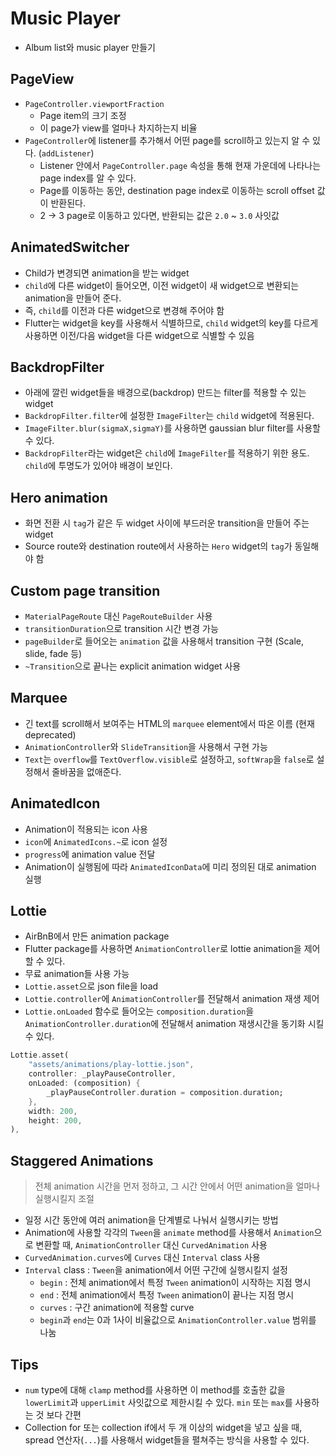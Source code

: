 # Music Player

- Album list와 music player 만들기

## PageView

- `PageController.viewportFraction`
  - Page item의 크기 조정
  - 이 page가 view를 얼마나 차지하는지 비율
- `PageController`에 listener를 추가해서 어떤 page를 scroll하고 있는지 알 수 있다. (`addListener`)
  - Listener 안에서 `PageController.page` 속성을 통해 현재 가운데에 나타나는 page index를 알 수 있다.
  - Page를 이동하는 동안, destination page index로 이동하는 scroll offset 값이 반환된다.
  - 2 -> 3 page로 이동하고 있다면, 반환되는 값은 `2.0` ~ `3.0` 사잇값

## AnimatedSwitcher

- Child가 변경되면 animation을 받는 widget
- `child`에 다른 widget이 들어오면, 이전 widget이 새 widget으로 변환되는 animation을 만들어 준다.
- 즉, `child`를 이전과 다른 widget으로 변경해 주어야 함
- Flutter는 widget을 key를 사용해서 식별하므로, `child` widget의 key를 다르게 사용하면 이전/다음 widget을 다른 widget으로 식별할 수 있음

## BackdropFilter

- 아래에 깔린 widget들을 배경으로(backdrop) 만드는 filter를 적용할 수 있는 widget
- `BackdropFilter.filter`에 설정한 `ImageFilter`는 `child` widget에 적용된다.
- `ImageFilter.blur(sigmaX,sigmaY)`를 사용하면 gaussian blur filter를 사용할 수 있다.
- `BackdropFilter`라는 widget은 `child`에 `ImageFilter`를 적용하기 위한 용도. `child`에 투명도가 있어야 배경이 보인다.

## Hero animation

- 화면 전환 시 `tag`가 같은 두 widget 사이에 부드러운 transition을 만들어 주는 widget
- Source route와 destination route에서 사용하는 `Hero` widget의 `tag`가 동일해야 함

## Custom page transition

- `MaterialPageRoute` 대신 `PageRouteBuilder` 사용
- `transitionDuration`으로 transition 시간 변경 가능
- `pageBuilder`로 들어오는 `animation` 값을 사용해서 transition 구현 (Scale, slide, fade 등)
- `~Transition`으로 끝나는 explicit animation widget 사용

## Marquee

- 긴 text를 scroll해서 보여주는 HTML의 `marquee` element에서 따온 이름 (현재 deprecated)
- `AnimationController`와 `SlideTransition`을 사용해서 구현 가능
- `Text`는 `overflow`를 `TextOverflow.visible`로 설정하고, `softWrap`을 `false`로 설정해서 줄바꿈을 없애준다.

## AnimatedIcon

- Animation이 적용되는 icon 사용
- `icon`에 `AnimatedIcons.~`로 icon 설정
- `progress`에 animation value 전달
- Animation이 실행됨에 따라 `AnimatedIconData`에 미리 정의된 대로 animation 실행

## Lottie

- AirBnB에서 만든 animation package
- Flutter package를 사용하면 `AnimationController`로 lottie animation을 제어할 수 있다.
- 무료 animation들 사용 가능
- `Lottie.asset`으로 json file을 load
- `Lottie.controller`에 `AnimationController`를 전달해서 animation 재생 제어
- `Lottie.onLoaded` 함수로 들어오는 `composition.duration`을 `AnimationController.duration`에 전달해서 animation 재생시간을 동기화 시킬 수 있다.

```dart
Lottie.asset(
    "assets/animations/play-lottie.json",
    controller: _playPauseController,
    onLoaded: (composition) {
        _playPauseController.duration = composition.duration;
    },
    width: 200,
    height: 200,
),
```

## Staggered Animations

> 전체 animation 시간을 먼저 정하고, 그 시간 안에서 어떤 animation을 얼마나 실행시킬지 조절

- 일정 시간 동안에 여러 animation을 단계별로 나눠서 실행시키는 방법
- Animation에 사용할 각각의 `Tween`을 `animate` method를 사용해서 `Animation`으로 변환할 때, `AnimationController` 대신 `CurvedAnimation` 사용
- `CurvedAnimation.curves`에 `Curves` 대신 `Interval` class 사용
- `Interval` class : `Tween`을 animation에서 어떤 구간에 실행시킬지 설정
  - `begin` : 전체 animation에서 특정 `Tween` animation이 시작하는 지점 명시
  - `end` : 전체 animation에서 특정 `Tween` animation이 끝나는 지점 명시
  - `curves` : 구간 animation에 적용할 curve
  - `begin`과 `end`는 0과 1사이 비율값으로 `AnimationController.value` 범위를 나눔

## Tips

- `num` type에 대해 `clamp` method를 사용하면 이 method를 호출한 값을 `lowerLimit`과 `upperLimit` 사잇값으로 제한시킬 수 있다. `min` 또는 `max`를 사용하는 것 보다 간편
- Collection for 또는 collection if에서 두 개 이상의 widget을 넣고 싶을 때, spread 연산자(`...`)를 사용해서 widget들을 펼쳐주는 방식을 사용할 수 있다.
